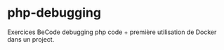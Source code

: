 # php-debugging

Exercices BeCode debugging php code + première utilisation de Docker dans un project.